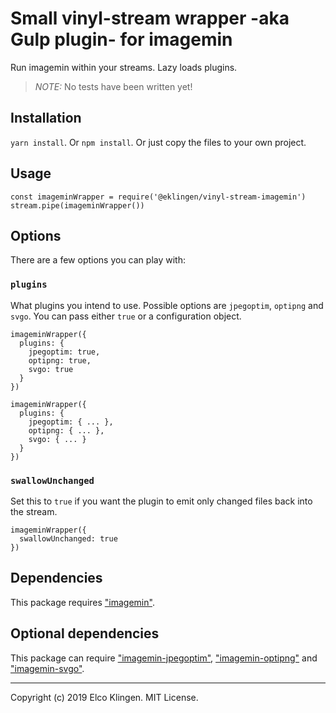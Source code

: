 
# Small vinyl-stream wrapper -aka Gulp plugin- for imagemin

Run imagemin within your streams. Lazy loads plugins.

> *NOTE:* No tests have been written yet!

## Installation

`yarn install`. Or `npm install`. Or just copy the files to your own project.

## Usage

```
const imageminWrapper = require('@eklingen/vinyl-stream-imagemin')
stream.pipe(imageminWrapper())
```

## Options

There are a few options you can play with:

### `plugins`

What plugins you intend to use. Possible options are `jpegoptim`, `optipng` and `svgo`. You can pass either `true` or a configuration object.

```
imageminWrapper({
  plugins: {
    jpegoptim: true,
    optipng: true,
    svgo: true
  }
})
```

```
imageminWrapper({
  plugins: {
    jpegoptim: { ... },
    optipng: { ... },
    svgo: { ... }
  }
})
```

### `swallowUnchanged`

Set this to `true` if you want the plugin to emit only changed files back into the stream.

```
imageminWrapper({
  swallowUnchanged: true
})
```


## Dependencies

This package requires ["imagemin"](https://www.npmjs.com/package/imagemin).

## Optional dependencies

This package can require ["imagemin-jpegoptim"](https://www.npmjs.com/package/imagemin-jpegoptim), ["imagemin-optipng"](https://www.npmjs.com/package/imagemin-optipng) and ["imagemin-svgo"](https://www.npmjs.com/package/imagemin-svgo).

---

Copyright (c) 2019 Elco Klingen. MIT License.

